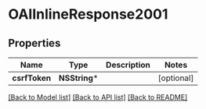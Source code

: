 # OAIInlineResponse2001

## Properties
Name | Type | Description | Notes
------------ | ------------- | ------------- | -------------
**csrfToken** | **NSString*** |  | [optional] 

[[Back to Model list]](../README.md#documentation-for-models) [[Back to API list]](../README.md#documentation-for-api-endpoints) [[Back to README]](../README.md)



